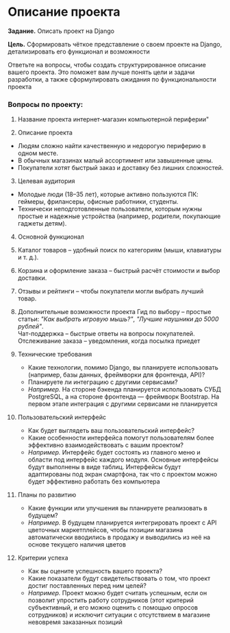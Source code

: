 # Описание проекта

**Задание.** Описать проект на Django

**Цель.** Сформировать чёткое представление о своем проекте на Django, детализировать его функционал и возможности

Ответьте на вопросы, чтобы создать структурированное описание вашего проекта. Это поможет вам лучше понять цели и задачи разработки, а также сформулировать ожидания по функциональности проекта

### Вопросы по проекту:

1. Название проекта
интернет-магазин компьютерной периферии"  

2. Описание проекта
- Людям сложно найти качественную и недорогую периферию в одном месте.  
- В обычных магазинах малый ассортимент или завышенные цены.  
- Покупатели хотят быстрый заказ и доставку без лишних сложностей.  

3. Целевая аудитория
- Молодые люди (18–35 лет), которые активно пользуются ПК: геймеры, фрилансеры, офисные работники, студенты.  
- Технически неподготовленные пользователи, которым нужны простые и надежные устройства (например, родители, покупающие гаджеты детям).  

4. Основной функционал
 1. Каталог товаров – удобный поиск по категориям (мыши, клавиатуры и т. д.).  
2. Корзина и оформление заказа – быстрый расчёт стоимости и выбор доставки.  
3. Отзывы и рейтинги – чтобы покупатели могли выбрать лучший товар.  


5. Дополнительные возможности проекта
 Гид по выбору – простые статьи: *"Как выбрать игровую мышь?"*, *"Лучшие наушники до 5000 рублей"*.   
 Чат-поддержка – быстрые ответы на вопросы покупателей.  
 Отслеживание заказа – уведомления, когда посылка приедет

6. Технические требования
   - Какие технологии, помимо Django, вы планируете использовать (например, базы данных, фреймворки для фронтенда, API)?
   - Планируете ли интеграцию с другими сервисами?
   - *Например.* На стороне бэкенда планируется использовать СУБД PostgreSQL, а на стороне фронтенда — фреймворк Bootstrap. На первом этапе интеграция с другими сервисами не планируется

7. Пользовательский интерфейс
   - Как будет выглядеть ваш пользовательский интерфейс?
   - Какие особенности интерфейса помогут пользователям более эффективно взаимодействовать с вашим проектом?
   - *Например.* Интерфейс будет состоять из главного меню и области под интерфейс каждого модуля. Основные интерфейсы будут выполнены в виде таблиц. Интерфейсы будут адаптированы под экран смартфона, так что с проектом можно будет эффективно работать без компьютера

8. Планы по развитию
   - Какие функции или улучшения вы планируете реализовать в будущем?
   - *Например.* В будущем планируется интегрировать проект с API цветочных маркетплейсов, чтобы позиции магазина автоматически вводились в продажу и выводились из неё на основе текущего наличия цветов

9. Критерии успеха
    - Как вы оцените успешность вашего проекта?
    - Какие показатели будут свидетельствовать о том, что проект достиг поставленных перед ним целей?
    - *Например.* Проект можно будет считать успешным, если он позволит упростить работу сотрудников (этот критерий субъективный, и его можно оценить с помощью опросов сотрудников) и исключит ситуации с отсутствием в магазине невовремя заказанных позиций
